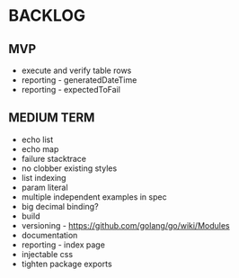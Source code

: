 # BACKLOG

## MVP
* execute and verify table rows
* reporting - generatedDateTime
* reporting - expectedToFail

## MEDIUM TERM
* echo list
* echo map
* failure stacktrace
* no clobber existing styles
* list indexing
* param literal
* multiple independent examples in spec
* big decimal binding?
* build
* versioning - https://github.com/golang/go/wiki/Modules
* documentation
* reporting - index page
* injectable css
* tighten package exports

